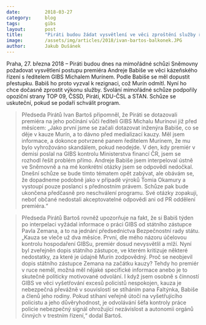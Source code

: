 ```yaml
---
date:         2018-03-27
category:     blog
tags:         gibs
layout:       post
title:        "Piráti budou žádat vysvětlení ve věci zproštění služby ředitele GIBS"
image:        /assets/img/articles/2018/ivan-bartos-balkonek.JPG
author:       Jakub Dušánek
---
```


 
Praha, 27. března 2018 – Piráti budou dnes na mimořádné schůzi Sněmovny požadovat vysvětlení  postupu premiéra Andreje Babiše ve věci kázeňského řízení s ředitelem GIBS Michalem Murínem. Podle Babiše se měl dopustit přestupku. Babiš ho proto vyzval k rezignaci, což Murín odmítl. Nyní ho chce dočasně zprostit výkonu služby. Svolání mimořádné schůze podpořily opoziční strany TOP 09, ČSSD, Piráti, KDU-ČSL a STAN. Schůze se uskuteční, pokud se podaří schválit program.
 
> Předseda Pirátů Ivan Bartoš připomněl, že Piráti se dotazovali premiéra na jeho počínání vůči řediteli GIBS Michalu Murínovi již před měsícem: „Jako první jsme se začali dotazovat inženýra Babiše, co se děje v kauze Murín, a to dávno před medializací kauzy. Měl jsem informace, a dokonce potvrzené panem ředitelem Murínem, že mu bylo vyhrožováno skandálem, pokud neodejde. V den, kdy premiér v demisi poslal na GIBS kontrolu Ministerstva financí ČR, jsem se rozhodl řešit problém přímo. Andreje Babiše jsem interpeloval ústně ve Sněmovně a na mé konkrétní otázky jsem se odpovědí nedočkal. Dnešní schůze se bude tímto tématem opět zabývat, ale obávám se, že dopadneme podobně jako v případě výroků Tomia Okamury a vystoupí pouze poslanci s přednostním právem. Schůze pak bude ukončena předčasně pro neschválení programu. Své otázky zopakuji, neboť občané nedostali akceptovatelné odpovědi ani od PR oddělení premiéra.“
 
> Předseda Pirátů Bartoš rovněž upozorňuje na fakt, že si Babiš týden po interpelaci vyžádal informace o práci GIBS od státního zástupce Pavla Zemana, a to na jednání předsednictva Bezpečnostní rady státu. „Kauza se vleče už dva měsíce. První, dle mého názoru účelovou kontrolu hospodaření GIBSu, premiér dosud nevysvětlil a mlží. Nyní byl zveřejněn dopis státního zástupce, ve kterém kritizuje některé nedostatky, za které je údajně Murín zodpovědný. Proč se neobjevil dopis státního zástupce Zemana na začátku kauzy? Tehdy ho premiér v ruce neměl, možná měl nějaké specifické informace anebo je to skutečně politicky motivované odvolání. I když jsem osobně s činností GIBS ve věci vyšetřování excesů policistů nespokojen, kauza je nebezpečná převážně v souvislostí se stíháním pana Faltýnka, Babiše a členů jeho rodiny. Pokud stíhaní veřejně útočí na vyšetřujícího policistu a jeho důvěryhodnost, je odvolávání šéfa kontroly práce policie nebezpečný signál ohrožující nezávislost a autonomii orgánů činných v trestním řízení,“ dodal Bartoš. 

